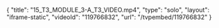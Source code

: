 {
    "title": "15_T3_MODULE_3-A_T3_VIDEO.mp4",
    "type": "solo",
    "layout": "iframe-static",
    "videoId": "119766832",
    "url": "\/tvpembed\/119766832"
}